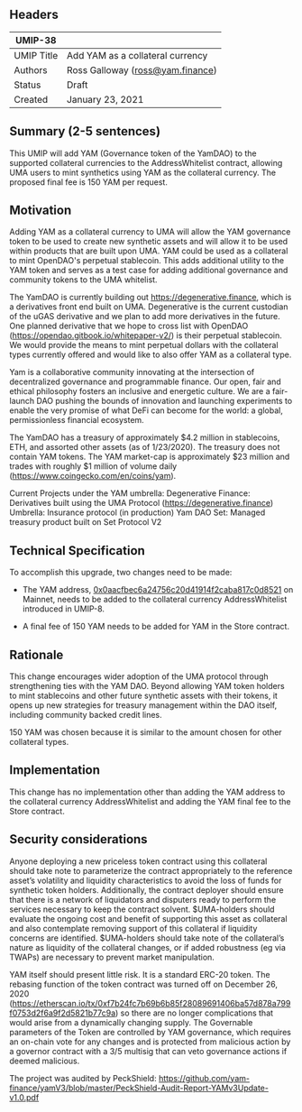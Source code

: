 ## Headers
| UMIP-38  |                                                                                                                                         |
|------------|------------------------------------------------------------------------------------------------------------------------------------------|                                                                                                                                    
| UMIP Title | Add YAM as a collateral currency                  |
| Authors    | Ross Galloway (ross@yam.finance)  |
| Status     | Draft                                                                                    |                                               
| Created    | January 23, 2021                                                                       |

## Summary (2-5 sentences)
This UMIP will add YAM (Governance token of the YamDAO) to the supported collateral currencies to the AddressWhitelist contract, allowing UMA users to mint synthetics using 
YAM as the collateral currency. The proposed final fee is 150 YAM per request.

## Motivation
Adding YAM as a collateral currency to UMA will allow the YAM governance token to be used to create new synthetic assets and will allow it to be used within products that are built upon UMA. YAM could be used as a collateral to mint OpenDAO's perpetual stablecoin. This adds additional utility to the YAM token and serves as a test case for adding additional governance and community tokens to the UMA whitelist.

The YamDAO is currently building out https://degenerative.finance, which is a derivatives front end built on UMA. Degenerative is the current custodian of the uGAS derivative and we plan to add more derivatives in the future. One planned derivative that we hope to cross list with OpenDAO (https://opendao.gitbook.io/whitepaper-v2/) is their perpetual stablecoin. We would provide the means to mint perpetual dollars with the collateral types currently offered and would like to also offer YAM as a collateral type.

Yam is a collaborative community innovating at the intersection of decentralized governance and programmable finance. Our open, fair and ethical philosophy fosters an inclusive and energetic culture. We are a fair-launch DAO pushing the bounds of innovation and launching experiments to enable the very promise of what DeFi can become for the world: a global, permissionless financial ecosystem.

The YamDAO has a treasury of approximately $4.2 million in stablecoins, ETH, and assorted other assets (as of 1/23/2020). The treasury does not contain YAM tokens. The YAM market-cap is approximately $23 million and trades with roughly $1 million of volume daily (https://www.coingecko.com/en/coins/yam). 

Current Projects under the YAM umbrella:
Degenerative Finance: Derivatives built using the UMA Protocol (https://degenerative.finance)
Umbrella: Insurance protocol (in production)
Yam DAO Set: Managed treasury product built on Set Protocol V2

## Technical Specification
To accomplish this upgrade, two changes need to be made:
- The YAM address, [0x0aacfbec6a24756c20d41914f2caba817c0d8521](https://etherscan.io/token/0x0aacfbec6a24756c20d41914f2caba817c0d8521) on Mainnet, needs to be added to the collateral currency AddressWhitelist introduced in UMIP-8.
   
- A final fee of 150 YAM needs to be added for YAM in the Store contract.

## Rationale
This change encourages wider adoption of the UMA protocol through strengthening ties with the YAM DAO. Beyond allowing YAM token holders to mint stablecoins and other future synthetic assets with their tokens, it opens up new strategies for treasury management within the DAO itself, including community backed credit lines.  

150 YAM was chosen because it is similar to the amount chosen for other collateral types.

## Implementation
This change has no implementation other than adding the YAM address to the collateral currency AddressWhitelist and adding the YAM final fee to the Store contract.


## Security considerations

Anyone deploying a new priceless token contract using this collateral should take note to parameterize the contract appropriately to the reference asset’s volatility and liquidity characteristics to avoid the loss of funds for synthetic token holders. Additionally, the contract deployer should ensure that there is a network of liquidators and disputers ready to perform the services necessary to keep the contract solvent. $UMA-holders should evaluate the ongoing cost and benefit of supporting this asset as collateral and also contemplate removing support of this collateral if liquidity concerns are identified. $UMA-holders should take note of the collateral’s nature as liquidity of the collateral changes, or if added robustness (eg via TWAPs) are necessary to prevent market manipulation.

YAM itself should present  little risk. It is a standard ERC-20 token. The rebasing function of the token contract was turned off on December 26, 2020 (https://etherscan.io/tx/0xf7b24fc7b69b6b85f28089691406ba57d878a799f0753d2f6a9f2d5821b77c9a) so there are no longer complications that would arise from a dynamically
changing supply. The Governable parameters of the Token are controlled by YAM governance, which requires an on-chain vote for any changes and is protected from malicious action by a governor contract with a 3/5 multisig that can veto governance actions if deemed malicious.


The project was audited by PeckShield: https://github.com/yam-finance/yamV3/blob/master/PeckShield-Audit-Report-YAMv3Update-v1.0.pdf
